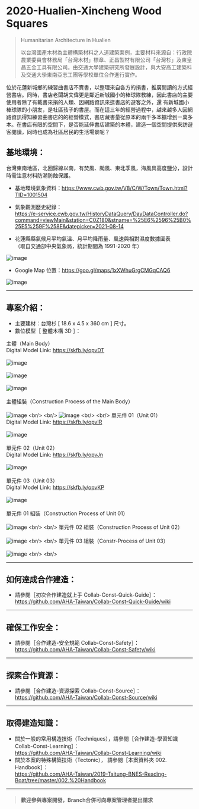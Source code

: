 # 2020-Hualien-Xincheng Wood Squares

>Humanitarian Architecture in Hualien<br/>
>
>以台灣國產木材為主體構築材料之人道建築案例，主要材料來源自：行政院農業委員會林務局「台灣木材」標章、正昌製材有限公司「台灣杉」及東皇昌五金工具有限公司。由交通大學建築研究所發展設計，與大安高工建築科及交通大學東南亞志工團等學校單位合作進行實作。<br/>

位於花蓮新城鄉的練習曲書店不賣書，以整理來自各方的捐書，推廣閱讀的方式經營書店。同時，書店老闆胡文偉更是鄰近新城國小的棒球隊教練，因此書店的主要使用者除了有載書來捐的人類、因網路資訊來逛書店的遊客之外，還 有新城國小棒球隊的小朋友，是社區孩子的書屋。而在這三年的經營過程中，越來越多人因網路資訊得知練習曲書店的的經營模式，書店藏書量從原本的兩千多本擴增到一萬多本。在書店有限的空間下，是否能延伸書店建築的本體，建造一個空間提供來訪遊客閱讀，同時也成為社區居民的生活場景呢？<br/>


## 基地環境：<br/>
台灣東南地區，北回歸線以南，有焚風、颱風、東北季風，海風具高度鹽分，設計時需注意材料防潮防蝕保護。<br/>
* 基地環境氣象資料：https://www.cwb.gov.tw/V8/C/W/Town/Town.html?TID=1001504 <br/>
* 氣象觀測歷史紀錄：<br/>
https://e-service.cwb.gov.tw/HistoryDataQuery/DayDataController.do?command=viewMain&station=C0Z180&stname=%25E6%2596%25B0%25E5%259F%258E&datepicker=2021-08-14 <br/>

* 花蓮縣縣氣候月平均氣溫、月平均降雨量、風速與相對濕度數據圖表<br/>
 （取自交通部中央氣象局，統計期間為 1991-2020 年）<br/>

![image](https://github.com/AHA-Taiwan/2020_Hualien_Xincheng-Tree-Circle/blob/main/001.%20Blueprint/README%20IMAGE%20(Sketchfab%2BGMap)/Hualien%20Weather%20All.jpg)

* Google Map 位置：https://goo.gl/maps/1xXWhuGrgCMGqCAQ6  <br/>

![image](https://github.com/AHA-Taiwan/2020_Hualien_Xincheng-Wood-Squares/blob/main/001.%20Blueprint/README%20IMAGE%20(Sketchfab%2BGMap)/XWS_Gmap.png)
***
## 專案介紹：<br/>

* 主要建材：台灣杉 [ 18.6 x 4.5 x 360 cm ] 尺寸。
* 數位模型［ 整體木構 3D ］：

主體（Main Body）<br/>
Digital Model Link: https://skfb.ly/opvDT
<br/>
<br/>
![image](https://github.com/AHA-Taiwan/2020_Hualien_Xincheng-Wood-Squares/blob/main/001.%20Blueprint/README%20IMAGE%20(Sketchfab%2BGMap)/XWS_Sketchfab_Model/XWS_Sketchfab_Model_01.png)
<br/>
<br/>
![image](https://github.com/AHA-Taiwan/2020_Hualien_Xincheng-Wood-Squares/blob/main/001.%20Blueprint/README%20IMAGE%20(Sketchfab%2BGMap)/XWS_Sketchfab_Model/XWS_Sketchfab_Model_02.png)
<br/>
<br/>
![image](https://github.com/AHA-Taiwan/2020_Hualien_Xincheng-Wood-Squares/blob/main/001.%20Blueprint/README%20IMAGE%20(Sketchfab%2BGMap)/XWS_Sketchfab_Model/XWS_Sketchfab_Model_03.png)
<br/>
<br/>
主體組裝（Construction Process of the Main Body）<br/>
<br/>
![image](https://github.com/AHA-Taiwan/2020_Hualien_Xincheng-Wood-Squares/blob/main/002.%20Handbook/Constr-Process%20Steps%20(.gif)/XSW_Main%20Body_Unit%2001.gif)
<br/>
<br/>
![image](https://github.com/AHA-Taiwan/2020_Hualien_Xincheng-Wood-Squares/blob/main/002.%20Handbook/Constr-Process%20Steps%20(.gif)/XSW_Main%20Body_Unit%2002.gif)
<br/>
<br/>
單元件 01（Unit 01）<br/>
Digital Model Link: https://skfb.ly/opvIR
<br/>
<br/>
![image](https://github.com/AHA-Taiwan/2020_Hualien_Xincheng-Wood-Squares/blob/main/001.%20Blueprint/README%20IMAGE%20(Sketchfab%2BGMap)/XWS_Sketchfab_Model/XWS_Sketchfab_Model_Unit%2001.png)
<br/>
<br/>
單元件 02（Unit 02）<br/>
Digital Model Link: https://skfb.ly/opvJn
<br/>
<br/>
![image](https://github.com/AHA-Taiwan/2020_Hualien_Xincheng-Wood-Squares/blob/main/001.%20Blueprint/README%20IMAGE%20(Sketchfab%2BGMap)/XWS_Sketchfab_Model/XWS_Sketchfab_Model_Unit%2002.png)
<br/>
<br/>
單元件 03（Unit 03）<br/>
Digital Model Link: https://skfb.ly/opvKP
<br/>
<br/>
![image](https://github.com/AHA-Taiwan/2020_Hualien_Xincheng-Wood-Squares/blob/main/001.%20Blueprint/README%20IMAGE%20(Sketchfab%2BGMap)/XWS_Sketchfab_Model/XWS_Sketchfab_Model_Unit%2003.png)
<br/>
<br/>
單元件 01 組裝（Construction Process of Unit 01）<br/>
<br/>
![image](https://github.com/AHA-Taiwan/2020_Hualien_Xincheng-Wood-Squares/blob/main/002.%20Handbook/Constr-Process%20Steps%20(.gif)/XSW_Main%20Body_Unit%2001.gif)
<br/>
<br/>
單元件 02 組裝（Construction Process of Unit 02）<br/>
<br/>
![image](https://github.com/AHA-Taiwan/2020_Hualien_Xincheng-Wood-Squares/blob/main/002.%20Handbook/Constr-Process%20Steps%20(.gif)/XWS_Unit%2002.gif)
<br/>
<br/>
單元件 03 組裝（Constr-Process of Unit 03）<br/>
<br/>
![image](https://github.com/AHA-Taiwan/2020_Hualien_Xincheng-Wood-Squares/blob/main/002.%20Handbook/Constr-Process%20Steps%20(.gif)/XWS_Unit%2003.gif)
<br/>
<br/>
***
## 如何達成合作建造：<br/>
* 請參閱［初次合作建造就上手 Collab-Const-Quick-Guide］：<br/>
https://github.com/AHA-Taiwan/Collab-Const-Quick-Guide/wiki <br/>
***
## 確保工作安全：<br/>
* 請參閱［合作建造-安全規範 Collab-Const-Safety］：<br/>
https://github.com/AHA-Taiwan/Collab-Const-Safety/wiki <br/>
***
## 探索合作資源：<br/>
* 請參閱［合作建造-資源探索 Collab-Const-Source］：<br/>
https://github.com/AHA-Taiwan/Collab-Const-Source/wiki <br/>
***
## 取得建造知識：<br/>
* 關於一般的常用構造技術（Techniques），請參閱［合作建造-學習知識 Collab-Const-Learning］：<br/>
https://github.com/AHA-Taiwan/Collab-Const-Learning/wiki <br/>
* 關於本案的特殊構築技術（Tectonic）， 請參閱［本案資料夾 002. Handbook］：<br/>
https://github.com/AHA-Taiwan/2019-Taitung-BNES-Reading-Boat/tree/master/002.%20Handbook <br/>
***

> #### 歡迎參與專案開發，Branch合併可向專案管理者提出請求
